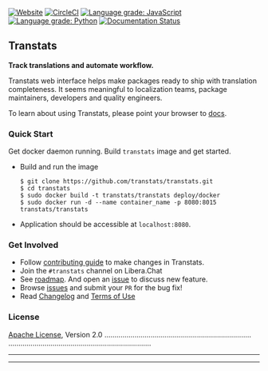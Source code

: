 [![Website](https://img.shields.io/badge/website-transtats.org-orange.svg)](http://transtats.org)
[![CircleCI](https://circleci.com/gh/transtats/transtats/tree/devel.svg?style=svg)](https://circleci.com/gh/transtats/transtats/tree/devel)
[![Language grade: JavaScript](https://img.shields.io/lgtm/grade/javascript/g/transtats/transtats.svg?logo=lgtm&logoWidth=18)](https://lgtm.com/projects/g/transtats/transtats/context:javascript)
[![Language grade: Python](https://img.shields.io/lgtm/grade/python/g/transtats/transtats.svg?logo=lgtm&logoWidth=18)](https://lgtm.com/projects/g/transtats/transtats/context:python)
[![Documentation Status](https://readthedocs.org/projects/transtats/badge/?version=latest)](http://transtats.readthedocs.io/en/latest/?badge=latest)

## Transtats

**Track translations and automate workflow.**

Transtats web interface helps make packages ready to ship with translation completeness. It seems meaningful to localization teams, package maintainers, developers and quality engineers.

To learn about using Transtats, please point your browser to [docs](http://docs.transtats.org).

### Quick Start

Get docker daemon running. Build `transtats` image and get started.

- Build and run the image
  ```shell
  $ git clone https://github.com/transtats/transtats.git
  $ cd transtats
  $ sudo docker build -t transtats/transtats deploy/docker
  $ sudo docker run -d --name container_name -p 8080:8015 transtats/transtats
  ```

- Application should be accessible at `localhost:8080`.

### Get Involved

- Follow [contributing guide](./CONTRIBUTING.md) to make changes in Transtats.
- Join the `#transtats` channel on Libera.Chat
- See [roadmap](http://docs.transtats.org/en/latest/roadmap.html). And open an [issue](https://github.com/transtats/transtats/issues/new) to discuss new feature.
- Browse [issues](https://github.com/transtats/transtats/issues) and submit your `PR` for the bug fix!
- Read [Changelog](https://github.com/transtats/transtats/blob/master/CHANGELOG.md) and [Terms of Use](http://transtats.org/terms.html)

### License

[Apache License](http://www.apache.org/licenses/LICENSE-2.0), Version 2.0
.........................................................................
.......................................................................

*************************************************************************
*************************************************************************

